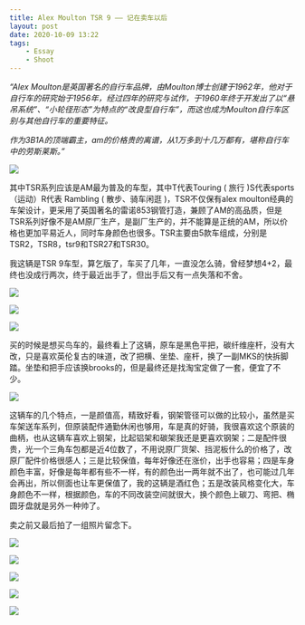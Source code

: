 ```yaml
---
title: Alex Moulton TSR 9 —— 记在卖车以后
layout: post
date: 2020-10-09 13:22
tags: 
    - Essay
    - Shoot
---
```

*“Alex Moulton是英国著名的自行车品牌，由Moulton博士创建于1962年，他对于自行车的研究始于1956年，经过四年的研究与试作，于1960年终于开发出了以“悬吊系统”、“小轮径形态”为特点的“改良型自行车”，而这也成为Moulton自行车区别与其他自行车的重要特征。*

*作为3B1A的顶端霸主，am的价格贵的离谱，从1万多到十几万都有，堪称自行车中的劳斯莱斯。”*

![](/IMG/2020/2020-10-09-AM/1.JPG)

其中TSR系列应该是AM最为普及的车型，其中T代表Touring ( 旅行 )S代表sports（运动）R代表 Rambling ( 散步、骑车闲逛 )，TSR不仅保有alex moulton经典的车架设计，更采用了英国著名的雷诺853钢管打造，兼顾了AM的高品质，但是TSR系列好像不是AM原厂生产，是副厂生产的，并不能算是正统的AM，所以价格也更加平易近人，同时车身颜色也很多。TSR主要由5款车组成，分别是TSR2，TSR8，tsr9和TSR27和TSR30。

我这辆是TSR 9车型，算乞版了，车买了几年，一直没怎么骑，曾经梦想4+2，最终也没成行两次，终于最近出手了，但出手后又有一点失落和不舍。

![](/IMG/2020/2020-10-09-AM/2.JPG)

![](/IMG/2020/2020-10-09-AM/3.JPG)

![](/IMG/2020/2020-10-09-AM/4.JPG)

买的时候是想买鸟车的，最终看上了这辆，原车是黑色平把，碳纤维座杆，没有大改，只是喜欢英伦复古的味道，改了把横、坐垫、座杆，换了一副MKS的快拆脚踏。坐垫和把手应该换brooks的，但是最终还是找淘宝定做了一套，便宜了不少。

![](/IMG/2020/2020-10-09-AM/5.JPG)

这辆车的几个特点，一是颜值高，精致好看，钢架管径可以做的比较小，虽然是买车架送车系列，但原装配件通勤休闲也够用，车是真的好骑，我很喜欢这个原装的曲柄，也从这辆车喜欢上钢架，比起铝架和碳架我还是更喜欢钢架；二是配件很贵，光一个三角车包都是近4位数了，不用说原厂货架、挡泥板什么的价格了，改原厂配件价格很感人；三是比较保值，每年好像还在涨价，出手也容易；四是车身颜色丰富，好像是每年都有些不一样，有的颜色出一两年就不出了，也可能过几年会再出，所以侧面也让车更保值了，我的这辆是酒红色；五是改装风格变化大，车身颜色不一样，根据颜色，车的不同改装空间就很大，换个颜色上碳刀、弯把、椭圆牙盘就是另外一种帅了。

卖之前又最后拍了一组照片留念下。

![](/IMG/2020/2020-10-09-AM/6.JPG)

![](/IMG/2020/2020-10-09-AM/7.JPG)

![](/IMG/2020/2020-10-09-AM/8.JPG)

![](/IMG/2020/2020-10-09-AM/9.JPG)

![](/IMG/2020/2020-10-09-AM/10.JPG)








